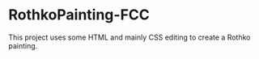 # RothkoPainting-FCC
This project uses some HTML and mainly CSS editing to create a Rothko painting.

